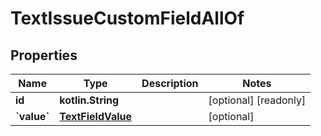 
# TextIssueCustomFieldAllOf

## Properties
Name | Type | Description | Notes
------------ | ------------- | ------------- | -------------
**id** | **kotlin.String** |  |  [optional] [readonly]
**&#x60;value&#x60;** | [**TextFieldValue**](TextFieldValue.md) |  |  [optional]




